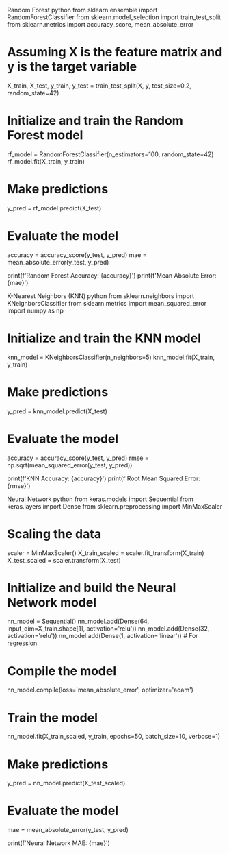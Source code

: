 Random Forest
python
from sklearn.ensemble import RandomForestClassifier
from sklearn.model_selection import train_test_split
from sklearn.metrics import accuracy_score, mean_absolute_error

# Assuming X is the feature matrix and y is the target variable
X_train, X_test, y_train, y_test = train_test_split(X, y, test_size=0.2, random_state=42)

# Initialize and train the Random Forest model
rf_model = RandomForestClassifier(n_estimators=100, random_state=42)
rf_model.fit(X_train, y_train)

# Make predictions
y_pred = rf_model.predict(X_test)

# Evaluate the model
accuracy = accuracy_score(y_test, y_pred)
mae = mean_absolute_error(y_test, y_pred)

print(f'Random Forest Accuracy: {accuracy}')
print(f'Mean Absolute Error: {mae}')

K-Nearest Neighbors (KNN)
python
from sklearn.neighbors import KNeighborsClassifier
from sklearn.metrics import mean_squared_error
import numpy as np

# Initialize and train the KNN model
knn_model = KNeighborsClassifier(n_neighbors=5)
knn_model.fit(X_train, y_train)

# Make predictions
y_pred = knn_model.predict(X_test)

# Evaluate the model
accuracy = accuracy_score(y_test, y_pred)
rmse = np.sqrt(mean_squared_error(y_test, y_pred))

print(f'KNN Accuracy: {accuracy}')
print(f'Root Mean Squared Error: {rmse}')

Neural Network
python
from keras.models import Sequential
from keras.layers import Dense
from sklearn.preprocessing import MinMaxScaler

# Scaling the data
scaler = MinMaxScaler()
X_train_scaled = scaler.fit_transform(X_train)
X_test_scaled = scaler.transform(X_test)

# Initialize and build the Neural Network model
nn_model = Sequential()
nn_model.add(Dense(64, input_dim=X_train.shape[1], activation='relu'))
nn_model.add(Dense(32, activation='relu'))
nn_model.add(Dense(1, activation='linear'))  # For regression

# Compile the model
nn_model.compile(loss='mean_absolute_error', optimizer='adam')

# Train the model
nn_model.fit(X_train_scaled, y_train, epochs=50, batch_size=10, verbose=1)

# Make predictions
y_pred = nn_model.predict(X_test_scaled)

# Evaluate the model
mae = mean_absolute_error(y_test, y_pred)

print(f'Neural Network MAE: {mae}')

